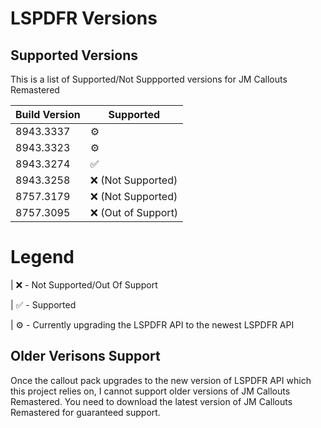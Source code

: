 # LSPDFR Versions

## Supported Versions

This is a list of Supported/Not Suppported versions for JM Callouts Remastered

| Build Version    | Supported          |
| -------------    | ------------------ |
| 8943.3337        |  ⚙️               |
| 8943.3323        |  ⚙️               |
| 8943.3274        |  ✅                |
| 8943.3258        |  ❌ (Not Supported)|
| 8757.3179        |  ❌ (Not Supported)|
| 8757.3095        |  ❌ (Out of Support)|

# Legend

| ❌ - Not Supported/Out Of Support

| ✅ - Supported

| ⚙️ - Currently upgrading the LSPDFR API to the newest LSPDFR API

## Older Verisons Support

Once the callout pack upgrades to the new version of LSPDFR API which this project relies on, I cannot support older versions of JM Callouts Remastered. You need to download
the latest version of JM Callouts Remastered for guaranteed support. 
